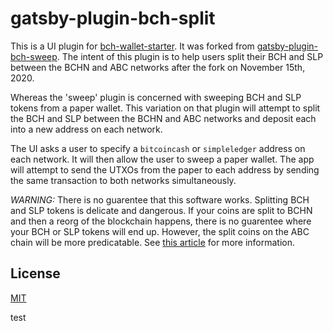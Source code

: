 # gatsby-plugin-bch-split

This is a UI plugin for [bch-wallet-starter](https://github.com/Permissionless-Software-Foundation/bch-wallet-starter). It was forked from [gatsby-plugin-bch-sweep](https://github.com/Permissionless-Software-Foundation/gatsby-plugin-bch-sweep). The intent of this plugin is to help users split their BCH and SLP between the BCHN and ABC networks after the fork on November 15th, 2020.

Whereas the 'sweep' plugin is concerned with sweeping BCH and SLP tokens from a paper wallet. This variation on that plugin will attempt to split the BCH and SLP between the BCHN and ABC networks and deposit each into a new address on each network.

The UI asks a user to specify a `bitcoincash` or `simpleledger` address on each network. It will then allow the user to sweep a paper wallet. The app will attempt to send the UTXOs from the paper to each address by sending the same transaction to both networks simultaneously.

*WARNING:* There is no guarentee that this software works. Splitting BCH and SLP tokens is delicate and dangerous. If your coins are split to BCHN and then a reorg of the blockchain happens, there is no guarentee where your BCH or SLP tokens will end up. However, the split coins on the ABC chain will be more predicatable. See [this article](https://psfoundation.cash/blog/november-fork) for more information.

## License
[MIT](./LICENSE.md)

test

